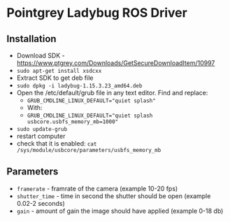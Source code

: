 # Pointgrey Ladybug ROS Driver




## Installation
* Download SDK - https://www.ptgrey.com/Downloads/GetSecureDownloadItem/10997
* `sudo apt-get install xsdcxx`
* Extract SDK to get deb file
* `sudo dpkg -i ladybug-1.15.3.23_amd64.deb`
* Open the /etc/default/grub file in any text editor. Find and replace:
    * `GRUB_CMDLINE_LINUX_DEFAULT="quiet splash"`
    * With:
    * `GRUB_CMDLINE_LINUX_DEFAULT="quiet splash usbcore.usbfs_memory_mb=1000"`
* `sudo update-grub`
* restart computer
* check that it is enabled: `cat /sys/module/usbcore/parameters/usbfs_memory_mb`



## Parameters


* `framerate` - framrate of the camera (example 10-20 fps)
* `shutter_time` - time in second the shutter should be open (example 0.02-2 seconds)
* `gain` - amount of gain the image should have applied (example 0-18 db)


